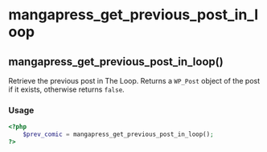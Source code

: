# mangapress\_get\_previous\_post\_in\_loop

## mangapress\_get\_previous\_post\_in\_loop\(\)

Retrieve the previous post in The Loop. Returns a `WP_Post` object of the post if it exists, otherwise returns `false`.

### Usage

```php
<?php
    $prev_comic = mangapress_get_previous_post_in_loop();
?>
```

